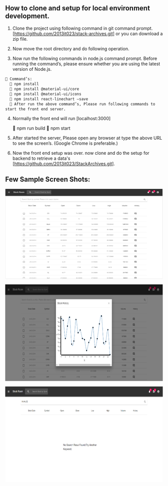 ## How to clone and setup for local environment development.
  1. Clone the project using following command in git command prompt. [https://github.com/2013it023/stack-archives.git] or you can download a zip file.
  
  2. Now move the root directory and do following operation.
  
  3. Now run the following commands in node.js command prompt. Before running the command’s, please ensure whether you are using the latest version of Node.js.
  
     Command’s:
       npm install
       npm install @material-ui/core
       npm install @material-ui/icons
       npm install react-linechart –save
       After run the above command’s, Please run following commands to start the front end server.
      
  4. Normally the front end will run [localhost:3000]
  
         npm run build
         npm start
      
  5. After started the server, Please open any browser at type the above URL to see the screen’s. (Google Chrome is preferable.)
  
  6. Now the front end setup was over. now clone and do the setup for backend to retrieve a data's [https://github.com/2013it023/StackArchives.git].

## Few Sample Screen Shots:

![alt text](https://github.com/2013it023/stack-archives/blob/master/img/StockList.png)

![alt text](https://github.com/2013it023/stack-archives/blob/master/img/StcokHistory.png)

![alt text](https://github.com/2013it023/stack-archives/blob/master/img/SearchScreen.png)
